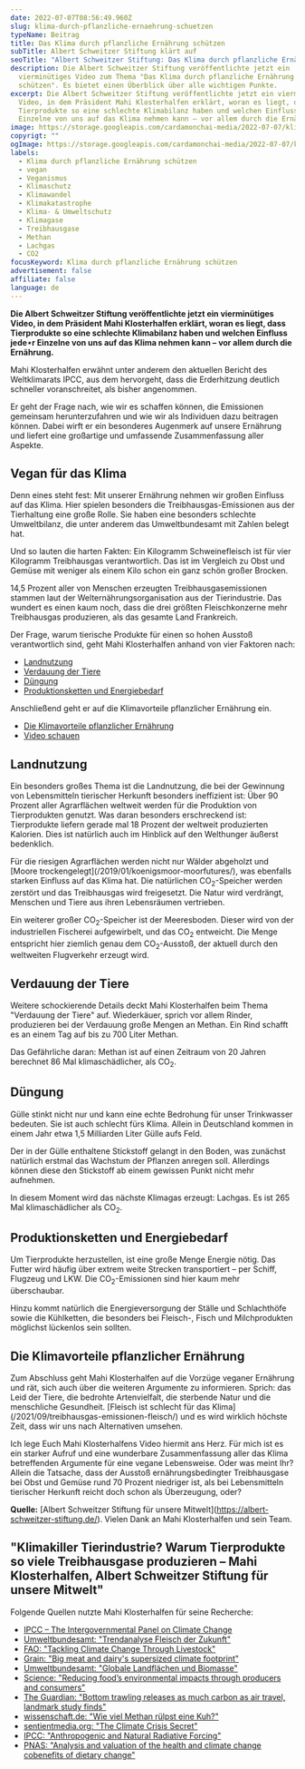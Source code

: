 ```yaml
---
date: 2022-07-07T08:56:49.960Z
slug: klima-durch-pflanzliche-ernaehrung-schuetzen
typeName: Beitrag
title: Das Klima durch pflanzliche Ernährung schützen
subTitle: Albert Schweitzer Stiftung klärt auf
seoTitle: "Albert Schweitzer Stiftung: Das Klima durch pflanzliche Ernährung schützen"
description: Die Albert Schweitzer Stiftung veröffentlichte jetzt ein
  vierminütiges Video zum Thema "Das Klima durch pflanzliche Ernährung
  schützen". Es bietet einen Überblick über alle wichtigen Punkte.
excerpt: Die Albert Schweitzer Stiftung veröffentlichte jetzt ein vierminütiges
  Video, in dem Präsident Mahi Klosterhalfen erklärt, woran es liegt, dass
  Tierprodukte so eine schlechte Klimabilanz haben und welchen Einfluss jede⋆r
  Einzelne von uns auf das Klima nehmen kann – vor allem durch die Ernährung.
image: https://storage.googleapis.com/cardamonchai-media/2022-07-07/klima-durch-pflanzliche-ernaehrung-schuetzen-jpeg-imagine-c8d8d8_948d70_1024_768/640.webp
copyrigt: ""
ogImage: https://storage.googleapis.com/cardamonchai-media/2022-07-07/klima-durch-pflanzliche-ernaehrung-schuetzen-fb-jpeg-imagine-d8e8e8_938d74_1200_628/640.webp
labels:
  - Klima durch pflanzliche Ernährung schützen
  - vegan
  - Veganismus
  - Klimaschutz
  - Klimawandel
  - Klimakatastrophe
  - Klima- & Umweltschutz
  - Klimagase
  - Treibhausgase
  - Methan
  - Lachgas
  - CO2
focusKeyword: Klima durch pflanzliche Ernährung schützen
advertisement: false
affiliate: false
language: de
---
```

**Die Albert Schweitzer Stiftung veröffentlichte jetzt ein vierminütiges Video, in dem Präsident Mahi Klosterhalfen erklärt, woran es liegt, dass Tierprodukte so eine schlechte Klimabilanz haben und welchen Einfluss jede⋆r Einzelne von uns auf das Klima nehmen kann – vor allem durch die Ernährung.**

Mahi Klosterhalfen erwähnt unter anderem den aktuellen Bericht des Weltklimarats IPCC, aus dem hervorgeht, dass die Erderhitzung deutlich schneller voranschreitet, als bisher angenommen. 

Er geht der Frage nach, wie wir es schaffen können, die Emissionen gemeinsam herunterzufahren und wie wir als Individuen dazu beitragen können. Dabei wirft er ein besonderes Augenmerk auf unsere Ernährung und liefert eine großartige und umfassende Zusammenfassung aller Aspekte.

## Vegan für das Klima

Denn eines steht fest: Mit unserer Ernährung nehmen wir großen Einfluss auf das Klima. Hier spielen besonders die Treibhausgas-Emissionen aus der Tierhaltung eine große Rolle. Sie haben eine besonders schlechte Umweltbilanz, die unter anderem das Umweltbundesamt mit Zahlen belegt hat.

Und so lauten die harten Fakten: Ein Kilogramm Schweinefleisch ist für vier Kilogramm Treibhausgas verantwortlich. Das ist im Vergleich zu Obst und Gemüse mit weniger als einem Kilo schon ein ganz schön großer Brocken. 

14,5 Prozent aller von Menschen erzeugten Treibhausgasemissionen stammen laut der Welternährungsorganisation aus der Tierindustrie. Das wundert es einen kaum noch, dass die drei größten Fleischkonzerne mehr Treibhausgas produzieren, als das gesamte Land Frankreich.

Der Frage, warum tierische Produkte für einen so hohen Ausstoß verantwortlich sind, geht Mahi Klosterhalfen anhand von vier Faktoren nach:

* [Landnutzung](#landnutzung)
* [Verdauung der Tiere](#verdauung-der-tiere)
* [Düngung](#duengung)
* [Produktionsketten und Energiebedarf](produktionsketten-und-energiebedarf)

Anschließend geht er auf die Klimavorteile pflanzlicher Ernährung ein.

* [Die Klimavorteile pflanzlicher Ernährung](#die-klimavorteile-pflanzlicher-ernaehrung)
* [Video schauen](#klimakiller-tierindustrie)

<div id="landnutzung" />

## Landnutzung

Ein besonders großes Thema ist die Landnutzung, die bei der Gewinnung von Lebensmitteln tierischer Herkunft besonders ineffizient ist: Über 90 Prozent aller Agrarflächen weltweit werden für die Produktion von Tierprodukten genutzt. Was daran besonders erschreckend ist: Tierprodukte liefern gerade mal 18 Prozent der weltweit produzierten Kalorien. Dies ist natürlich auch im Hinblick auf den Welthunger äußerst bedenklich.

Für die riesigen Agrarflächen werden nicht nur Wälder abgeholzt und \[Moore trockengelegt](/2019/01/koenigsmoor-moorfutures/), was ebenfalls starken Einfluss auf das Klima hat. Die natürlichen CO<sub>2</sub>-Speicher werden zerstört und das Treibhausgas wird freigesetzt. Die Natur wird verdrängt, Menschen und Tiere aus ihren Lebensräumen vertrieben.

Ein weiterer großer CO<sub>2</sub>-Speicher ist der Meeresboden. Dieser wird von der industriellen Fischerei aufgewirbelt, und das CO<sub>2</sub> entweicht. Die Menge entspricht hier ziemlich genau dem CO<sub>2</sub>-Ausstoß, der aktuell durch den weltweiten Flugverkehr erzeugt wird.

<div id="verdauung-der-tiere" />

## Verdauung der Tiere

Weitere schockierende Details deckt Mahi Klosterhalfen beim Thema "Verdauung der Tiere" auf. Wiederkäuer, sprich vor allem Rinder, produzieren bei der Verdauung große Mengen an Methan. Ein Rind schafft es an einem Tag auf bis zu 700 Liter Methan.

Das Gefährliche daran: Methan ist auf einen Zeitraum von 20 Jahren berechnet 86 Mal klimaschädlicher, als CO<sub>2</sub>. 

<div id="duengung" />

## Düngung

Gülle stinkt nicht nur und kann eine echte Bedrohung für unser Trinkwasser bedeuten. Sie ist auch schlecht fürs Klima. Allein in Deutschland kommen in einem Jahr etwa 1,5 Milliarden Liter Gülle aufs Feld.

Der in der Gülle enthaltene Stickstoff gelangt in den Boden, was zunächst natürlich erstmal das Wachstum der Pflanzen anregen soll. Allerdings können diese den Stickstoff ab einem gewissen Punkt nicht mehr aufnehmen. 

In diesem Moment wird das nächste Klimagas erzeugt: Lachgas. Es ist 265 Mal klimaschädlicher als CO<sub>2</sub>.

<div id="produktionsketten-und-energiebedarf" />

## Produktionsketten und Energiebedarf

Um Tierprodukte herzustellen, ist eine große Menge Energie nötig. Das Futter wird häufig über extrem weite Strecken transportiert – per Schiff, Flugzeug und LKW. Die CO<sub>2</sub>-Emissionen sind hier kaum mehr überschaubar.

Hinzu kommt natürlich die Energieversorgung der Ställe und Schlachthöfe sowie die Kühlketten, die besonders bei Fleisch-, Fisch und Milchprodukten möglichst lückenlos sein sollten. 

<div id="die-klimavorteile-pflanzlicher-ernaehrung" />

## Die Klimavorteile pflanzlicher Ernährung

Zum Abschluss geht Mahi Klosterhalfen auf die Vorzüge veganer Ernährung und rät, sich auch über die weiteren Argumente zu informieren. Sprich: das Leid der Tiere, die bedrohte Artenvielfalt, die sterbende Natur und die menschliche Gesundheit. \[Fleisch ist schlecht für das Klima](/2021/09/treibhausgas-emissionen-fleisch/) und es wird wirklich höchste Zeit, dass wir uns nach Alternativen umsehen.

Ich lege Euch Mahi Klosterhalfens Video hiermit ans Herz. Für mich ist es ein starker Aufruf und eine wunderbare Zusammenfassung aller das Klima betreffenden Argumente für eine vegane Lebensweise. Oder was meint Ihr? Allein die Tatsache, dass der Ausstoß ernährungsbedingter Treibhausgase bei Obst und Gemüse rund 70 Prozent niedriger ist, als bei Lebensmitteln tierischer Herkunft reicht doch schon als  Überzeugung, oder?

**Quelle:** \[Albert Schweitzer Stiftung für unsere Mitwelt](https://albert-schweitzer-stiftung.de/). Vielen Dank an Mahi Klosterhalfen und sein Team.

<div id="klimakiller-tierindustrie" />

## "Klimakiller Tierindustrie? Warum Tierprodukte so viele Treibhausgase produzieren – Mahi Klosterhalfen, Albert Schweitzer Stiftung für unsere Mitwelt"

<YouTube id="-BLZUntXhNA" />

Folgende Quellen nutzte Mahi Klosterhalfen für seine Recherche:

* [IPCC – The Intergovernmental Panel on Climate Change](https://www.ipcc.ch/)
* [Umweltbundesamt: "Trendanalyse Fleisch der Zukunft"](https://www.umweltbundesamt.de/sites/default/files/medien/1410/publikationen/2020-06-25_trendanalyse_fleisch-der-zukunft_web_bf.pdf)
* [FAO: "Tackling Climate Change Through Livestock"](https://www.fao.org/3/i3437e/i3437e.pdf)
* [Grain: "Big meat and dairy's supersized climate footprint"](https://grain.org/article/entries/5825-big-meat-and-dairy-s-supersized-climate-footprint)
* [Umweltbundesamt: "Globale Landflächen und Biomasse"](https://www.umweltbundesamt.de/sites/default/files/medien/479/publikationen/globale_landflaechen_biomasse_bf_klein.pdf)
* [Science: "Reducing food’s environmental impacts through producers and consumers"](https://www.science.org/doi/10.1126/science.aaq0216)
* [The Guardian: "Bottom trawling releases as much carbon as air travel, landmark study finds"](https://www.theguardian.com/environment/2021/mar/17/trawling-for-fish-releases-as-much-carbon-as-air-travel-report-finds-climate-crisis)
* [wissenschaft.de: "Wie viel Methan rülpst eine Kuh?"](https://www.wissenschaft.de/erde-umwelt/wie-viel-methan-ruelpst-eine-kuh/)
* [sentientmedia.org: "The Climate Crisis Secret"](https://sentientmedia.org/the-climate-crisis-secret/)
* [IPCC: "Anthropogenic and Natural Radiative Forcing"](https://www.ipcc.ch/site/assets/uploads/2018/07/WGI_AR5.Chap_.8_SM.pdf)
* [PNAS: "Analysis and valuation of the health and climate change cobenefits of dietary change"](https://www.pnas.org/doi/10.1073/pnas.1523119113)